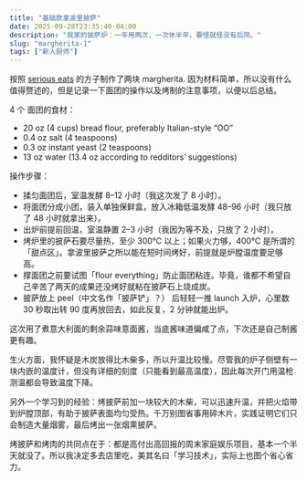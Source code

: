 ```yaml
---
title: "基础款拿波里披萨"
date: 2025-09-28T23:35:40-04:00
description: "我家的披萨炉：一年用两次，一次休半年，要怪就怪没有后院。"
slug: "margherita-1"
tags: ["新人厨师"]
---
```


按照 [serious eats](https://www.seriouseats.com/basic-neapolitan-pizza-dough-recipe) 的方子制作了两块 margherita. 因为材料简单，所以没有什么值得赘述的，但是记录一下面团的操作以及烤制的注意事项，以便以后总结。

4 个 面团的食材：

- 20 oz  (4 cups) bread flour, preferably Italian-style “OO”
- 0.4 oz salt (4 teaspoons)
- 0.3 oz instant yeast (2 teaspoons)
- 13 oz water (13.4 oz according to redditors’ suggestions)

操作步骤：

- 揉匀面团后，室温发酵 8–12 小时（我这次发了 8 小时）。
- 将面团分成小团，装入单独保鲜盒，放入冰箱低温发酵 48–96 小时（我只放了 48 小时就拿出来）。
- 出炉前提前回温，室温静置 2–3 小时（我因为等不及，只放了 2 小时）。
- 烤炉里的披萨石要尽量热，至少 300℃ 以上；如果火力够，400℃ 是所谓的「甜点区」。拿波里披萨之所以能在短时间烤好，前提就是炉膛温度要足够高。
- 撑面团之前要试图「flour everything」防止面团粘连。毕竟，谁都不希望自己辛苦了两天的成果还没烤好就粘在披萨石上烧成炭。
- 披萨放上 peel（中文名作「披萨铲」？） 后轻轻一推 launch 入炉，心里数 30 秒取出转 90 度再放回去，如此反复，2 分钟就能出炉。

这次用了煮意大利面的剩余蒜味意面酱，当底酱味道偏咸了点，下次还是自己制酱更有趣。

生火方面，我怀疑是木炭放得比木柴多，所以升温比较慢。尽管我的炉子侧壁有一块内嵌的温度计，但没有详细的刻度（只能看到最高温度），因此每次开门用温枪测温都会导致温度下降。

另外一个学习到的经验：烤披萨前加一块较大的木柴，可以迅速升温，并把火焰带到炉膛顶部，有助于披萨表面均匀受热。千万别图省事用碎木片，实践证明它们只会制造大量烟雾，最后烤出一张烟熏披萨。

烤披萨和烤肉的共同点在于：都是高付出高回报的周末家庭娱乐项目，基本一个半天就没了。所以我决定多去店里吃，美其名曰「学习技术」，实际上也图个省心省力。
